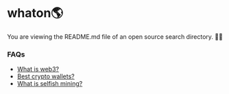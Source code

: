 # whaton🌎
You are viewing the README.md file of an open source search directory. 🦄✨

### FAQs
- [What is web3?](<https://www.whatonearth.xyz/search?query=What is web3?>)
- [Best crypto wallets?](<https://www.whatonearth.xyz/search?query=Crypto wallets>)
- [What is selfish mining?](<https://www.whatonearth.xyz/search?query=What is selfish mining?>)
<!-- - [NFT tools](<https://www.whatonearth.xyz/search?query=NFT tools?>)
- [Web3 study resources](<https://www.whatonearth.xyz/search?query=Web3 study resources>)
- [How to get a job in web3?](<https://www.whatonearth.xyz/search?query=How to get a job in web3?>)
- [How to prevent scams?](<https://www.whatonearth.xyz/search?query=How to prevent scams?>) -->
